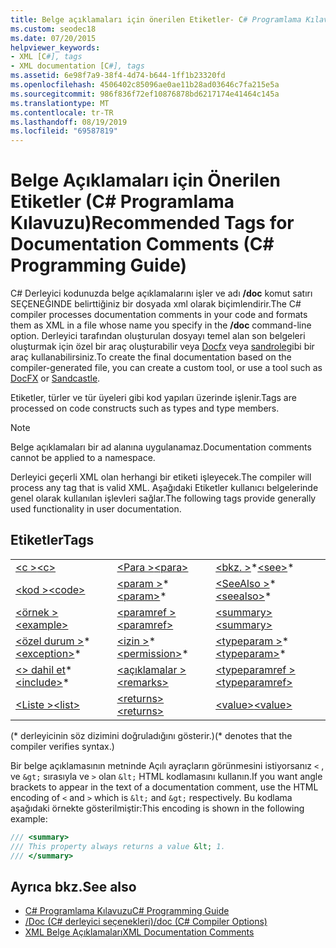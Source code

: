 ```yaml
---
title: Belge açıklamaları için önerilen Etiketler- C# Programlama Kılavuzu
ms.custom: seodec18
ms.date: 07/20/2015
helpviewer_keywords:
- XML [C#], tags
- XML documentation [C#], tags
ms.assetid: 6e98f7a9-38f4-4d74-b644-1ff1b23320fd
ms.openlocfilehash: 4506402c85096ae0ae11b28ad03646c7fa215e5a
ms.sourcegitcommit: 986f836f72ef10876878bd6217174e41464c145a
ms.translationtype: MT
ms.contentlocale: tr-TR
ms.lasthandoff: 08/19/2019
ms.locfileid: "69587819"
---
```

# <a name="recommended-tags-for-documentation-comments-c-programming-guide"></a><span data-ttu-id="04669-102">Belge Açıklamaları için Önerilen Etiketler (C# Programlama Kılavuzu)</span><span class="sxs-lookup"><span data-stu-id="04669-102">Recommended Tags for Documentation Comments (C# Programming Guide)</span></span>
<span data-ttu-id="04669-103">C# Derleyici kodunuzda belge açıklamalarını işler ve adı **/doc** komut satırı SEÇENEĞINDE belirttiğiniz bir dosyada xml olarak biçimlendirir.</span><span class="sxs-lookup"><span data-stu-id="04669-103">The C# compiler processes documentation comments in your code and formats them as XML in a file whose name you specify in the **/doc** command-line option.</span></span> <span data-ttu-id="04669-104">Derleyici tarafından oluşturulan dosyayı temel alan son belgeleri oluşturmak için özel bir araç oluşturabilir veya [Docfx](https://dotnet.github.io/docfx/) veya [sandrole](https://github.com/EWSoftware/SHFB)gibi bir araç kullanabilirsiniz.</span><span class="sxs-lookup"><span data-stu-id="04669-104">To create the final documentation based on the compiler-generated file, you can create a custom tool, or use a tool such as [DocFX](https://dotnet.github.io/docfx/) or [Sandcastle](https://github.com/EWSoftware/SHFB).</span></span>  
  
 <span data-ttu-id="04669-105">Etiketler, türler ve tür üyeleri gibi kod yapıları üzerinde işlenir.</span><span class="sxs-lookup"><span data-stu-id="04669-105">Tags are processed on code constructs such as types and type members.</span></span>  
  
> [!NOTE]
>  <span data-ttu-id="04669-106">Belge açıklamaları bir ad alanına uygulanamaz.</span><span class="sxs-lookup"><span data-stu-id="04669-106">Documentation comments cannot be applied to a namespace.</span></span>  
  
 <span data-ttu-id="04669-107">Derleyici geçerli XML olan herhangi bir etiketi işleyecek.</span><span class="sxs-lookup"><span data-stu-id="04669-107">The compiler will process any tag that is valid XML.</span></span> <span data-ttu-id="04669-108">Aşağıdaki Etiketler kullanıcı belgelerinde genel olarak kullanılan işlevleri sağlar.</span><span class="sxs-lookup"><span data-stu-id="04669-108">The following tags provide generally used functionality in user documentation.</span></span>  
  
## <a name="tags"></a><span data-ttu-id="04669-109">Etiketler</span><span class="sxs-lookup"><span data-stu-id="04669-109">Tags</span></span>  
  
||||  
|---|---|---|  
|[<span data-ttu-id="04669-110">\<c ></span><span class="sxs-lookup"><span data-stu-id="04669-110">\<c></span></span>](./code-inline.md)|[<span data-ttu-id="04669-111">\<Para ></span><span class="sxs-lookup"><span data-stu-id="04669-111">\<para></span></span>](./para.md)|<span data-ttu-id="04669-112">[\<bkz. >](./see.md)\*</span><span class="sxs-lookup"><span data-stu-id="04669-112">[\<see>](./see.md)\*</span></span>|  
|[<span data-ttu-id="04669-113">\<kod ></span><span class="sxs-lookup"><span data-stu-id="04669-113">\<code></span></span>](./code.md)|<span data-ttu-id="04669-114">[\<param >](./param.md)\*</span><span class="sxs-lookup"><span data-stu-id="04669-114">[\<param>](./param.md)\*</span></span>|<span data-ttu-id="04669-115">[\<SeeAlso >](./seealso.md)\*</span><span class="sxs-lookup"><span data-stu-id="04669-115">[\<seealso>](./seealso.md)\*</span></span>|  
|[<span data-ttu-id="04669-116">\<örnek ></span><span class="sxs-lookup"><span data-stu-id="04669-116">\<example></span></span>](./example.md)|[<span data-ttu-id="04669-117">\<paramref ></span><span class="sxs-lookup"><span data-stu-id="04669-117">\<paramref></span></span>](./paramref.md)|[<span data-ttu-id="04669-118">\<summary></span><span class="sxs-lookup"><span data-stu-id="04669-118">\<summary></span></span>](./summary.md)|  
|<span data-ttu-id="04669-119">[\<özel durum >](./exception.md)\*</span><span class="sxs-lookup"><span data-stu-id="04669-119">[\<exception>](./exception.md)\*</span></span>|<span data-ttu-id="04669-120">[\<izin >](./permission.md)\*</span><span class="sxs-lookup"><span data-stu-id="04669-120">[\<permission>](./permission.md)\*</span></span>|<span data-ttu-id="04669-121">[\<typeparam >](./typeparam.md)\*</span><span class="sxs-lookup"><span data-stu-id="04669-121">[\<typeparam>](./typeparam.md)\*</span></span>|  
|<span data-ttu-id="04669-122">[\<> dahil et](./include.md)\*</span><span class="sxs-lookup"><span data-stu-id="04669-122">[\<include>](./include.md)\*</span></span>|[<span data-ttu-id="04669-123">\<açıklamalar ></span><span class="sxs-lookup"><span data-stu-id="04669-123">\<remarks></span></span>](./remarks.md)|[<span data-ttu-id="04669-124">\<typeparamref ></span><span class="sxs-lookup"><span data-stu-id="04669-124">\<typeparamref></span></span>](./typeparamref.md)|  
|[<span data-ttu-id="04669-125">\<Liste ></span><span class="sxs-lookup"><span data-stu-id="04669-125">\<list></span></span>](./list.md)|[<span data-ttu-id="04669-126">\<returns></span><span class="sxs-lookup"><span data-stu-id="04669-126">\<returns></span></span>](./returns.md)|[<span data-ttu-id="04669-127">\<value></span><span class="sxs-lookup"><span data-stu-id="04669-127">\<value></span></span>](./value.md)|  
  
 <span data-ttu-id="04669-128">(\* derleyicinin söz dizimini doğruladığını gösterir.)</span><span class="sxs-lookup"><span data-stu-id="04669-128">(\* denotes that the compiler verifies syntax.)</span></span>  
  
 <span data-ttu-id="04669-129">Bir belge açıklamasının metninde Açılı ayraçların görünmesini istiyorsanız `<` , ve `&gt;` sırasıyla ve `>` olan `&lt;` HTML kodlamasını kullanın.</span><span class="sxs-lookup"><span data-stu-id="04669-129">If you want angle brackets to appear in the text of a documentation comment, use the HTML encoding of `<` and `>` which is `&lt;` and `&gt;` respectively.</span></span> <span data-ttu-id="04669-130">Bu kodlama aşağıdaki örnekte gösterilmiştir:</span><span class="sxs-lookup"><span data-stu-id="04669-130">This encoding is shown in the following example:</span></span>
  
```csharp  
/// <summary>
/// This property always returns a value &lt; 1.
/// </summary>
```
  
## <a name="see-also"></a><span data-ttu-id="04669-131">Ayrıca bkz.</span><span class="sxs-lookup"><span data-stu-id="04669-131">See also</span></span>

- [<span data-ttu-id="04669-132">C# Programlama Kılavuzu</span><span class="sxs-lookup"><span data-stu-id="04669-132">C# Programming Guide</span></span>](../index.md)
- [<span data-ttu-id="04669-133">/Doc (C# derleyici seçenekleri)</span><span class="sxs-lookup"><span data-stu-id="04669-133">/doc (C# Compiler Options)</span></span>](../../language-reference/compiler-options/doc-compiler-option.md)
- [<span data-ttu-id="04669-134">XML Belge Açıklamaları</span><span class="sxs-lookup"><span data-stu-id="04669-134">XML Documentation Comments</span></span>](./index.md)
